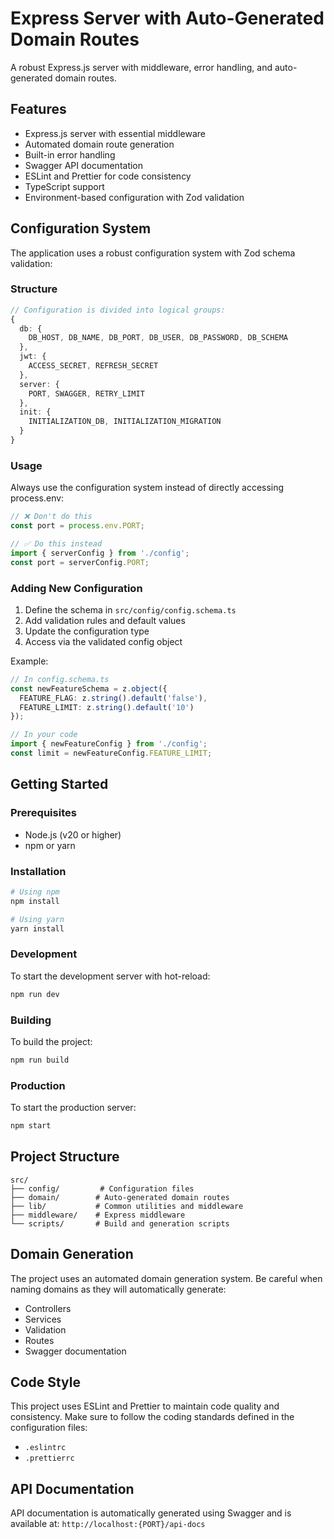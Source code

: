 # Express Server with Auto-Generated Domain Routes

A robust Express.js server with middleware, error handling, and auto-generated domain routes.

## Features

- Express.js server with essential middleware
- Automated domain route generation
- Built-in error handling
- Swagger API documentation
- ESLint and Prettier for code consistency
- TypeScript support
- Environment-based configuration with Zod validation

## Configuration System

The application uses a robust configuration system with Zod schema validation:

### Structure

```typescript
// Configuration is divided into logical groups:
{
  db: {
    DB_HOST, DB_NAME, DB_PORT, DB_USER, DB_PASSWORD, DB_SCHEMA
  },
  jwt: {
    ACCESS_SECRET, REFRESH_SECRET
  },
  server: {
    PORT, SWAGGER, RETRY_LIMIT
  },
  init: {
    INITIALIZATION_DB, INITIALIZATION_MIGRATION
  }
}
```

### Usage

Always use the configuration system instead of directly accessing process.env:

```typescript
// ❌ Don't do this
const port = process.env.PORT;

// ✅ Do this instead
import { serverConfig } from './config';
const port = serverConfig.PORT;
```

### Adding New Configuration

1. Define the schema in `src/config/config.schema.ts`
2. Add validation rules and default values
3. Update the configuration type
4. Access via the validated config object

Example:
```typescript
// In config.schema.ts
const newFeatureSchema = z.object({
  FEATURE_FLAG: z.string().default('false'),
  FEATURE_LIMIT: z.string().default('10')
});

// In your code
import { newFeatureConfig } from './config';
const limit = newFeatureConfig.FEATURE_LIMIT;
```

## Getting Started

### Prerequisites

- Node.js (v20 or higher)
- npm or yarn

### Installation

```bash
# Using npm
npm install

# Using yarn
yarn install
```

### Development

To start the development server with hot-reload:

```bash
npm run dev
```

### Building

To build the project:

```bash
npm run build
```

### Production

To start the production server:

```bash
npm start
```

## Project Structure

```
src/
├── config/         # Configuration files
├── domain/        # Auto-generated domain routes
├── lib/           # Common utilities and middleware
├── middleware/    # Express middleware
└── scripts/       # Build and generation scripts
```

## Domain Generation

The project uses an automated domain generation system. Be careful when naming domains as they will automatically generate:

- Controllers
- Services
- Validation
- Routes
- Swagger documentation

## Code Style

This project uses ESLint and Prettier to maintain code quality and consistency. Make sure to follow the coding standards defined in the configuration files:

- `.eslintrc`
- `.prettierrc`

## API Documentation

API documentation is automatically generated using Swagger and is available at:
`http://localhost:{PORT}/api-docs`
